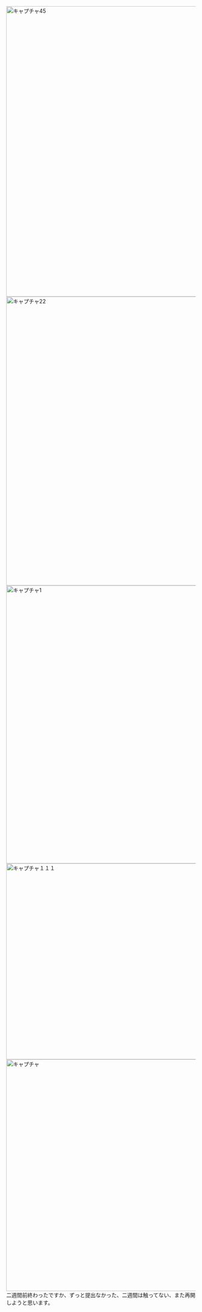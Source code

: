 <img width="772" alt="キャプチャ45" src="https://user-images.githubusercontent.com/122083101/220025487-5dfb20c8-eccb-475e-98bc-df0f46ad042c.PNG">
<img width="768" alt="キャプチャ22" src="https://user-images.githubusercontent.com/122083101/220025508-53237eb1-e22b-4c04-98f6-8dc788ef23ae.PNG">
<img width="739" alt="キャプチャ1" src="https://user-images.githubusercontent.com/122083101/220025521-7bef0392-20ac-43c0-b713-43cab9408b65.PNG">

<img width="521" alt="キャプチャ１１１" src="https://user-images.githubusercontent.com/122083101/220385998-958754e1-2be6-4b39-9e62-041937f43d36.PNG">


<img width="616" alt="キャプチャ" src="https://user-images.githubusercontent.com/122083101/220025543-b0ebe6d7-4598-426b-aae2-eb822ab1f7c0.PNG">
二週間前終わったですか、ずっと提出なかった、二週間は触ってない、また再開しようと思います。

